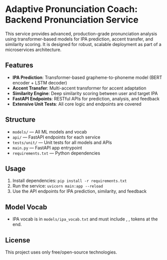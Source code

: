 # Adaptive Pronunciation Coach: Backend Pronunciation Service

This service provides advanced, production-grade pronunciation analysis using transformer-based models for IPA prediction, accent transfer, and similarity scoring. It is designed for robust, scalable deployment as part of a microservices architecture.

## Features
- **IPA Prediction**: Transformer-based grapheme-to-phoneme model (BERT encoder + LSTM decoder)
- **Accent Transfer**: Multi-accent transformer for accent adaptation
- **Similarity Engine**: Deep similarity scoring between user and target IPA
- **FastAPI Endpoints**: RESTful APIs for prediction, analysis, and feedback
- **Extensive Unit Tests**: All core logic and endpoints are covered

## Structure
- `models/` — All ML models and vocab
- `api/` — FastAPI endpoints for each service
- `tests/unit/` — Unit tests for all models and APIs
- `main.py` — FastAPI app entrypoint
- `requirements.txt` — Python dependencies

## Usage
1. Install dependencies: `pip install -r requirements.txt`
2. Run the service: `uvicorn main:app --reload`
3. Use the API endpoints for IPA prediction, similarity, and feedback

## Model Vocab
- IPA vocab is in `models/ipa_vocab.txt` and must include <PAD>, <SOS>, <EOS> tokens at the end.

## License
This project uses only free/open-source technologies.
